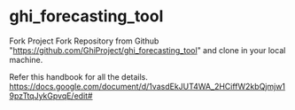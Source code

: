 # ghi_forecasting_tool
Fork Project
Fork Repository from Github "https://github.com/GhiProject/ghi_forecasting_tool" and clone in your local machine.

Refer this handbook for all the details.
https://docs.google.com/document/d/1vasdEkJUT4WA_2HCiffW2kbQjmjw19pzTtqJykGpvqE/edit#
